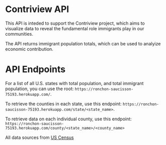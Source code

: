 # Contriview API   

This API is inteded to support the Contriview project, which aims to visualize data to reveal the fundamental role immigrants play in our communities. 

The API returns immigrant population totals, which can be used to analyize economic contribution.

# API Endpoints

For a list of all U.S. states with total population, and total immigrant population, you can use the root: `https://ronchon-saucisson-75193.herokuapp.com/`.

To retrieve the counties in each state, use this endpoint: 
`https://ronchon-saucisson-75193.herokuapp.com/state/<state_name>`.

To retrieve data on each individual county, use this endpoint: 
`https://ronchon-saucisson-75193.herokuapp.com/county/<state_name>/<county_name>`

All data sources from [US Census](http://api.census.gov/data/2015/acs5/)
